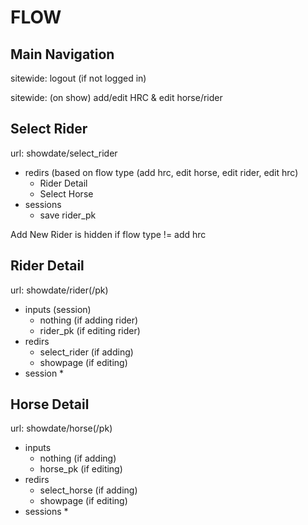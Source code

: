 # FLOW

## Main Navigation

sitewide: logout (if not logged in)

sitewide: (on show) add/edit HRC & edit horse/rider



## Select Rider

url: showdate/select_rider

* redirs (based on flow type (add hrc, edit horse, edit rider, edit hrc)
    * Rider Detail
    * Select Horse
* sessions
    * save rider_pk

Add New Rider is hidden if flow type != add hrc

## Rider Detail

url: showdate/rider(/pk)

* inputs (session)
    * nothing (if adding rider)
    * rider_pk (if editing rider)
* redirs
    * select_rider (if adding)
    * showpage (if editing)
* session
    * 

## Horse Detail

url: showdate/horse(/pk)

* inputs
    * nothing (if adding)
    * horse_pk (if editing)
* redirs
    * select_horse (if adding)
    * showpage (if editing)
* sessions
    * 


